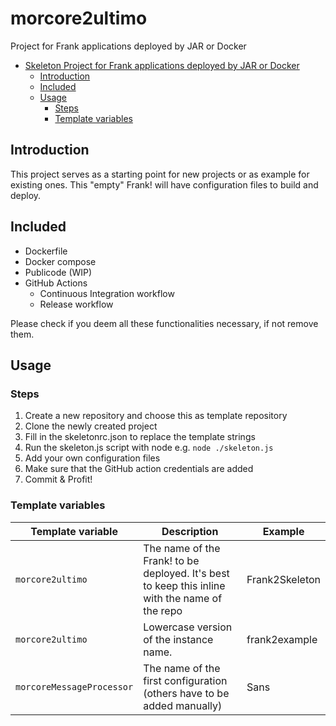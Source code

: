 # morcore2ultimo

Project for Frank applications deployed by JAR or Docker

<!-- TOC -->
* [Skeleton Project for Frank applications deployed by JAR or Docker](#skeleton-project-for-frank-applications-deployed-by-jar-or-docker)
  * [Introduction](#introduction)
  * [Included](#included)
  * [Usage](#usage)
    * [Steps](#steps)
    * [Template variables](#template-variables)
<!-- TOC -->

## Introduction

This project serves as a starting point for new projects or as example for existing ones.
This "empty" Frank! will have configuration files to build and deploy.
 
## Included

* Dockerfile
* Docker compose
* Publicode (WIP)
* GitHub Actions
  * Continuous Integration workflow
  * Release workflow

Please check if you deem all these functionalities necessary, if not remove them.

## Usage

### Steps

1. Create a new repository and choose this as template repository
2. Clone the newly created project
3. Fill in the skeletonrc.json to replace the template strings
4. Run the skeleton.js script with node e.g. `node ./skeleton.js`
5. Add your own configuration files
6. Make sure that the GitHub action credentials are added
7. Commit & Profit!

### Template variables

| Template variable             | Description                                                                                    | Example        |
|-------------------------------|------------------------------------------------------------------------------------------------|----------------|
| `morcore2ultimo`            | The name of the Frank! to be deployed. It's best to keep this inline with the name of the repo | Frank2Skeleton |
| `morcore2ultimo`         | Lowercase version of the instance name.                                                        | frank2example  |
| `morcoreMessageProcessor`       | The name of the first configuration (others have to be added manually)                         | Sans           |
